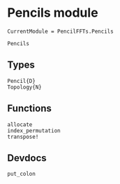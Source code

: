# Pencils module

```@meta
CurrentModule = PencilFFTs.Pencils
```

```@docs
Pencils
```

## Types

```@docs
Pencil{D}
Topology{N}
```

## Functions

```@docs
allocate
index_permutation
transpose!
```

## Devdocs

```@docs
put_colon
```
